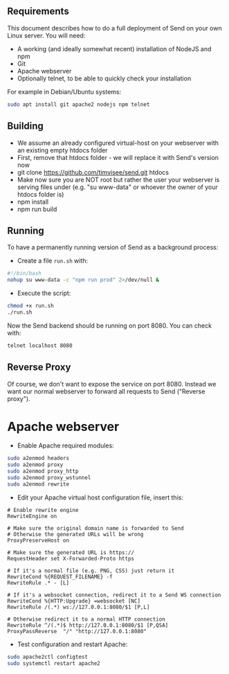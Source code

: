 ## Requirements

This document describes how to do a full deployment of Send on your own Linux server. You will need:

* A working (and ideally somewhat recent) installation of NodeJS and npm
* Git
* Apache webserver
* Optionally telnet, to be able to quickly check your installation

For example in Debian/Ubuntu systems:

```bash
sudo apt install git apache2 nodejs npm telnet
```

## Building

* We assume an already configured virtual-host on your webserver with an existing empty htdocs folder
* First, remove that htdocs folder - we will replace it with Send's version now
* git clone https://github.com/timvisee/send.git htdocs
* Make now sure you are NOT root but rather the user your webserver is serving files under (e.g. "su www-data" or whoever the owner of your htdocs folder is)
* npm install
* npm run build

## Running

To have a permanently running version of Send as a background process:

* Create a file `run.sh` with:

```bash
#!/bin/bash
nohup su www-data -c "npm run prod" 2>/dev/null &
```

* Execute the script:

```bash
chmod +x run.sh
./run.sh
```

Now the Send backend should be running on port 8080. You can check with:

```bash
telnet localhost 8080
```

## Reverse Proxy

Of course, we don't want to expose the service on port 8080. Instead we want our normal webserver to forward all requests to Send ("Reverse proxy").

# Apache webserver

* Enable Apache required modules:

```bash
sudo a2enmod headers
sudo a2enmod proxy
sudo a2enmod proxy_http
sudo a2enmod proxy_wstunnel
sudo a2enmod rewrite
```

* Edit your Apache virtual host configuration file, insert this:

```
# Enable rewrite engine
RewriteEngine on

# Make sure the original domain name is forwarded to Send
# Otherwise the generated URLs will be wrong
ProxyPreserveHost on

# Make sure the generated URL is https://
RequestHeader set X-Forwarded-Proto https

# If it's a normal file (e.g. PNG, CSS) just return it
RewriteCond %{REQUEST_FILENAME} -f
RewriteRule .* - [L]

# If it's a websocket connection, redirect it to a Send WS connection
RewriteCond %{HTTP:Upgrade} =websocket [NC]
RewriteRule /(.*) ws://127.0.0.1:8080/$1 [P,L]

# Otherwise redirect it to a normal HTTP connection
RewriteRule ^/(.*)$ http://127.0.0.1:8080/$1 [P,QSA]
ProxyPassReverse  "/" "http://127.0.0.1:8080"
```

* Test configuration and restart Apache:

```bash
sudo apache2ctl configtest
sudo systemctl restart apache2
```
